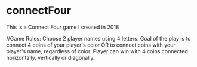 # connectFour

This is a Connect Four game I created in 2018

//Game Rules:
Choose 2 player names using 4 letters. Goal of the play is to connect 4 coins of your player's color OR to connect coins with your player's name, regardless of color.
Player can win with 4 coins connected horizontally, vertically or diagonally.
